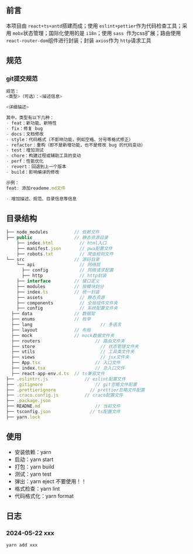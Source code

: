## 前言

本项目由 `react+ts+antd`搭建而成；使用 `eslint+pettier`作为代码检查工具；采用 `mobx`状态管理；国际化使用的是 `i18n`；使用 `sass `作为css扩展；路由使用 `react-router-dom`组件进行封装；封装 `axios`作为 `http`请求工具

## 规范

### git提交规范

```js
规范：
<类型>（可选）：<描述信息>

<详细描述>

其中，类型有以下几种：
- feat：新功能、新特性
- fix：修复 bug
- docs：文档修改
- style：代码格式（不影响功能，例如空格、分号等格式修正）
- refactor：重构（即不是新增功能，也不是修改 bug 的代码变动）
- test：增加测试
- chore：构建过程或辅助工具的变动
- perf：性能优化
- revert：回退到上一个版本
- build：影响编译的修改

示例：
feat: 添加reademe.md文件

- 增加描述、规范、目录信息等信息


```

## 目录结构

```js
├── node_modules          // 依赖文件
├── public                // 静态资源目录
	├── index.html          // html入口
	├── manifest.json       // pwa配置文件
	├── robots.txt          // 爬虫规则文件
└── src                   // 源码目录
	└── api                 // 网络层
	  ├── config            // 网络请求配置
	  ├── http              // http封装
    ├── interface         // 接口定义
    ├── modules           // 按模块划分
    ├── index.ts          // 统一封装
	├── assets              // 静态资源
	├── components          // 全局组件文件夹
	├── config              // 系统配置文件夹
  ├── data                // 数据层
  ├── enums               // 枚举
  ├── lang  					    // 多语言
  ├── layout              // 布局
  ├── mock                // mock数据文件夹
  ├── routers  					  // 路由文件夹
  ├── store  					    // 状态管理文件夹
  ├── utils  					    // 工具类文件夹
  ├── views  					    // jsx文件夹
  ├── App.tsx  					  // 入口文件
  ├── index.tsx  				  // 总入口文件
  ├── react-app-env.d.ts  // ts兼容文件
├── .eslintrc.js   			  // eslint配置文件
├── .gitignore 					  // git忽略文件配置
├── .prettierignore 			// prettier忽略文件配置
├── .craco.config.js 		  // craco配置文件
├── .package.json
├── READNE.md 					  // 当前文件
├── tsconfig.json 				// ts配置文件
├── yarn.lock
```

## 使用

- 安装依赖：yarn
- 启动：yarn start
- 打包：yarn build
- 测试：yarn test
- 弹出：yarn eject 不要使用！！
- 格式检查：yarn lint
- 代码格式化：yarn format

## 日志

### 2024-05-22 xxx

`yarn add xxx`

